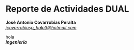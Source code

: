 # Reporte de Actividades DUAL

**José Antonio Covarrubias Peralta**  
*jcovarrubiasp_halo3@hotmail.com*

hola  
___Ingeniería___ 
